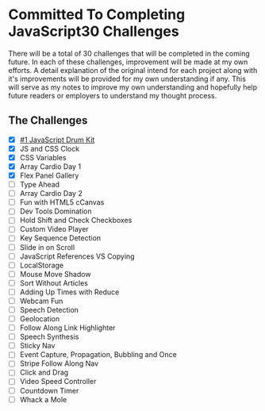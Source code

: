 # Committed To Completing JavaScript30 Challenges
There will be a total of 30 challenges that will be completed in the coming future. In each of these challenges, improvement will be made at my own efforts. A detail explanation of the original intend for each project along with it's improvements will be provided for my own understanding if any. This will serve as my notes to improve my own understanding and hopefully help future readers or employers to understand my thought process.

## The Challenges
- [x] [#1 JavaScript Drum Kit](https://github.com/nnsh93/JavaScript30-Challenges/tree/main/Challenge%20%231%20-%20JavaScript%20Drum%20Kit)
- [x] JS and CSS Clock
- [x] CSS Variables
- [x] Array Cardio Day 1
- [x] Flex Panel Gallery
- [ ] Type Ahead
- [ ] Array Cardio Day 2
- [ ] Fun with HTML5 cCanvas
- [ ] Dev Tools Domination
- [ ] Hold Shift and Check Checkboxes
- [ ] Custom Video Player
- [ ] Key Sequence Detection
- [ ] Slide in on Scroll
- [ ] JavaScript References VS Copying
- [ ] LocalStorage
- [ ] Mouse Move Shadow
- [ ] Sort Without Articles
- [ ] Adding Up Times with Reduce
- [ ] Webcam Fun
- [ ] Speech Detection
- [ ] Geolocation
- [ ] Follow Along Link Highlighter
- [ ] Speech Synthesis
- [ ] Sticky Nav
- [ ] Event Capture, Propagation, Bubbling and Once
- [ ] Stripe Follow Along Nav
- [ ] Click and Drag
- [ ] Video Speed Controller
- [ ] Countdown Timer
- [ ] Whack a Mole
